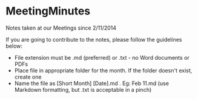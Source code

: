 MeetingMinutes
==============

Notes taken at our Meetings since 2/11/2014

If you are going to contribute to the notes, please follow the guidelines below:

* File extension must be .md (preferred) or .txt - no Word documents or PDFs
* Place file in appropriate folder for the month. If the folder doesn't exist, create one
* Name the file as [Short Month] [Date].md . Eg: Feb 11.md (use Markdown formatting, but .txt is acceptable in a pinch)


